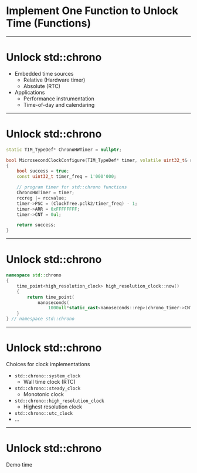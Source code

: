 # Implement One Function to Unlock Time <span>(Functions)</span> <!-- .element: class="fragment" -->
---
# Unlock std::chrono
* Embedded time sources
    * Relative (Hardware timer)
    * Absolute (RTC)
* Applications
    * Performance instrumentation
    * Time-of-day and calendaring
---
# Unlock std::chrono
```c++ [3|8-14]
static TIM_TypeDef* ChronoHWTimer = nullptr;

bool MicrosecondClockConfigure(TIM_TypeDef* timer, volatile uint32_t& rccreg, const uint32_t rccvalue)
{
    bool success = true;
    const uint32_t timer_freq = 1'000'000;

    // program timer for std::chrono functions
	ChronoHWTimer = timer;
    rccreg |= rccvalue;
    timer->PSC = (ClockTree.pclk2/timer_freq) - 1;
    timer->ARR = 0xFFFFFFFF;
    timer->CNT = 0ul;

    return success;
}
```
---
# Unlock std::chrono
```c++
namespace std::chrono
{
	time_point<high_resolution_clock> high_resolution_clock::now()
	{
		return time_point(
            nanoseconds(
                1000ull*static_cast<nanoseconds::rep>(chrono_timer->CNT)));
	}
} // namespace std::chrono
```
---
# Unlock std::chrono
Choices for clock implementations
* `std::chrono::system_clock`
    * Wall time clock (RTC)
* `std::chrono::steady_clock`
    * Monotonic clock
* `std::chrono::high_resolution_clock`
    * Highest resolution clock
* `std::chrono::utc_clock`
* ...
---
# Unlock std::chrono
Demo time


